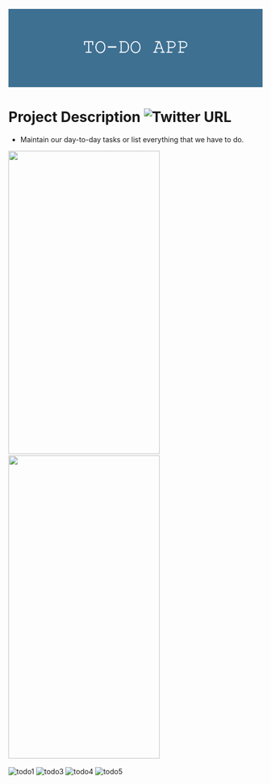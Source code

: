 ![](https://github.com/196Sebastian/to-do-app/blob/main/TO-DO_APP.png) 

# Project Description ![Twitter URL](https://img.shields.io/twitter/url?style=social&url=https%3A%2F%2Ftwitter.com%2F196Sebastian)
- Maintain our day-to-day tasks or list everything that we have to do.

<img src="https://user-images.githubusercontent.com/87108242/152803049-c3d8febf-dc87-40b0-910c-c5a8cdeb9720.PNG" width="300" height="600"><img src="https://user-images.githubusercontent.com/87108242/152803050-0f5b4d8d-1ad9-4e5a-8a2b-51dd82702c31.PNG" width="300" height="600">



![todo1](https://user-images.githubusercontent.com/87108242/152803049-c3d8febf-dc87-40b0-910c-c5a8cdeb9720.PNG)
![todo3](https://user-images.githubusercontent.com/87108242/152803050-0f5b4d8d-1ad9-4e5a-8a2b-51dd82702c31.PNG)
![todo4](https://user-images.githubusercontent.com/87108242/152803051-413e9ce8-56d2-4a0c-97a2-40edb6e6a9d0.PNG)
![todo5](https://user-images.githubusercontent.com/87108242/152803052-a8307296-88c3-4af4-b138-4759e49beda9.PNG)
